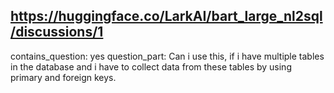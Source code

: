 ## https://huggingface.co/LarkAI/bart_large_nl2sql/discussions/1

contains_question: yes
question_part: Can i use this, if i have multiple tables in the database and i have to collect data from these tables by using primary and foreign keys.